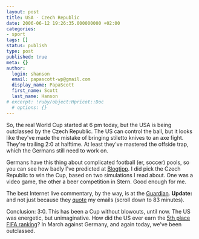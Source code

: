 ```yaml
---
layout: post
title: USA - Czech Republic
date: 2006-06-12 19:26:35.000000000 +02:00
categories:
- sport
tags: []
status: publish
type: post
published: true
meta: {}
author:
  login: shanson
  email: papascott-wp@gmail.com
  display_name: PapaScott
  first_name: Scott
  last_name: Hanson
# excerpt: !ruby/object:Hpricot::Doc
  # options: {}
---
```

<p>So, the real World Cup started at 6 pm today, but the USA is being outclassed by the Czech Republic. The US can control the ball, but it looks like they've made the mistake of bringing stiletto knives to an axe fight. They're trailing 2:0 at halftime. At least they've mastered the offside trap, which the Germans still need to work on.</p>
<p>Germans have this thing about complicated football (er, soccer) pools, so you can see how badly I've predicted at <a href="http://www.kicktipp.de/blogtipp/tippuebersicht">Blogtipp</a>. I did pick the Czech Republic to win the Cup, based on two simulations I read about. One was a video game, the other a beer competition in Stern. Good enough for me.</p>
<p>The best Internet live commentary, by the way, is at the <a href="http://football.guardian.co.uk/worldcup2006">Guardian</a>. <strong>Update:</strong> and not just because they <a href="http://football.guardian.co.uk/worldcup2006/minbymin/0,,1788207,00.html">quote</a> my emails (scroll down to 83 minutes).</p>
<p>Conclusion: 3:0. This has been a Cup without blowouts, until now. The US was energetic, but unimaginative. How did the US ever earn the <a href="http://www.fifa.com/en/mens/statistics/index/0,2548,All-May-2006,00.html">5th place FIFA ranking</a>? In March against Germany, and again today, we've been outclassed. </p>
